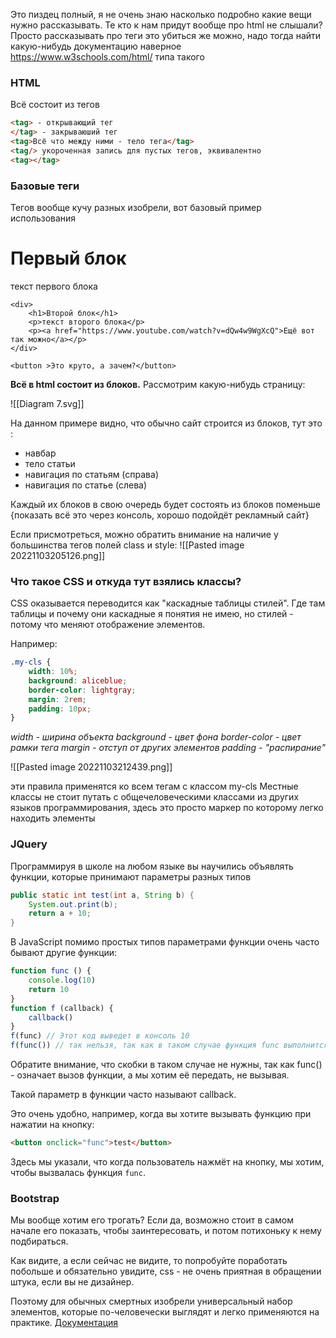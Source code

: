 
Это пиздец полный, я не очень знаю насколько подробно какие вещи нужно рассказывать. Те кто к нам придут вообще про html не слышали? Просто рассказывать про теги это убиться же можно, надо тогда найти какую-нибудь документацию наверное 
https://www.w3schools.com/html/ типа такого

### HTML
Всё состоит из тегов
```html
<tag> - открывающий тег
</tag> - закрываюший тег
<tag>Всё что между ними - тело тега</tag>
<tag/> укороченная запись для пустых тегов, эквивалентно
<tag></tag>
```

### Базовые теги

Тегов вообще кучу разных изобрели, вот базовый пример использования

<div>
	<div>
		<h1>Первый блок</h1>
		<p>текст первого блока</p>
	</div>

	<div>
		<h1>Второй блок</h1>
		<p>текст второго блока</p>
		<p><a href="https://www.youtube.com/watch?v=dQw4w9WgXcQ">Ещё вот так можно</a></p>
	</div>
	
	<button >Это круто, а зачем?</button>
</div>

**Всё в html состоит из блоков.**
Рассмотрим какую-нибудь страницу:

![[Diagram 7.svg]]

На данном примере видно, что обычно сайт строится из блоков, тут это :
- навбар
- тело статьи
- навигация по статьям (справа)
- навигация по статье (слева)

Каждый их блоков в свою очередь будет состоять из блоков поменьше
{показать всё это через консоль, хорошо подойдёт рекламный сайт}

Если присмотреться, можно обратить внимание на наличие у большинства тегов полей class и style:
![[Pasted image 20221103205126.png]]

### Что такое CSS и откуда тут взялись классы?

CSS оказывается переводится как "каскадные таблицы стилей". Где там таблицы и почему они каскадные я понятия не имею, но стилей - потому что меняют отображение элементов.

Например:
```css
.my-cls {  
    width: 10%;  
    background: aliceblue;  
    border-color: lightgray;  
    margin: 2rem;  
    padding: 10px;  
}
```
_width - ширина объекта
background - цвет фона
border-color - цвет рамки тега
margin - отступ от других элементов
padding - "распирание"_

![[Pasted image 20221103212439.png]]

эти правила применятся ко всем тегам с классом my-cls
Местные классы не стоит путать с общечеловеческими классами из других языков программирования, здесь это просто маркер по которому легко находить элементы

### JQuery

Программируя в школе на любом языке вы научились объявлять функции, которые принимают параметры разных типов
```java
public static int test(int a, String b) {
	System.out.print(b);
	return a + 10;
}
```

В JavaScript помимо простых типов параметрами функции очень часто бывают другие функции:
```javascript
function func () {
	console.log(10)
	return 10
}
function f (callback) {
	callback()
}
f(func) // Этот код выведет в консоль 10
f(func()) // так нельзя, так как в таком случае функция func выполнится, вернёт 10 и мы получим f(10), а это не то, что нам нужно
```
Обратите внимание, что скобки в таком случае не нужны, так как func() - означает вызов функции, а мы хотим её передать, не вызывая.

Такой параметр в функции часто называют callback.

Это очень удобно, например, когда вы хотите вызывать функцию при нажатии на кнопку:
```html
<button onclick="func">test</button>
```
Здесь мы указали, что когда пользователь нажмёт на кнопку, мы хотим, чтобы вызвалась функция ```func```. 


### Bootstrap
Мы вообще хотим его трогать? Если да, возможно стоит в самом начале его показать, чтобы заинтересовать, и потом потихоньку к нему подбираться.

Как видите, а если сейчас не видите, то попробуйте поработать побольше и обязательно увидите, css - не очень приятная в обращении штука, если вы не дизайнер. 

Поэтому для обычных смертных изобрели универсальный набор элементов, которые по-человечески выглядят и легко применяются на практике. 
[Документация](https://getbootstrap.com/docs/5.2/getting-started/download/)
